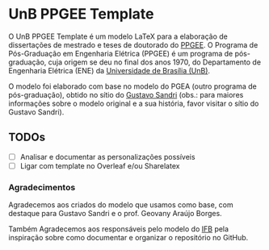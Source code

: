 # UnB PPGEE Template

O UnB PPGEE Template é um modelo LaTeX para a elaboração de dissertações de mestrado e teses de doutorado do [PPGEE](https://ppgee.unb.br/).
O Programa de Pós-Graduação em Engenharia Elétrica (PPGEE) é um programa de pós-graduação, cuja origem se deu no final dos anos 1970, do Departamento de Engenharia Elétrica (ENE) da [Universidade de Brasília (UnB)](https://unb.br/).

O modelo foi elaborado com base no modelo do PGEA (outro programa de pós-graduação), obtido no sítio do [Gustavo Sandri](http://gustavopsandri.wixsite.com/templates) (obs.: para maiores informações sobre o modelo original e a sua história, favor visitar o sítio do Gustavo Sandri).

## TODOs

- [ ] Analisar e documentar as personalizações possíveis
- [ ] Ligar com template no Overleaf e/ou Sharelatex

### Agradecimentos

Agradecemos aos criados do modelo que usamos como base, com destaque para Gustavo Sandri e o prof. Geovany Araújo Borges.

Também Agradecemos aos responsáveis pelo modelo do [IFB](https://github.com/IFBmodels/tcc) pela inspiração sobre como documentar e organizar o repositório no GitHub.
